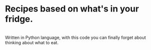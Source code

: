 # Recipes based on what's in your fridge.
 <br>
 Written in Python language, with this code you can finally forget about thinking about what to eat.
 
